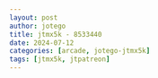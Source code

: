 ```yaml
---
layout: post
author: jotego
title: jtmx5k - 8533440
date: 2024-07-12
categories: [arcade, jotego-jtmx5k]
tags: [jtmx5k, jtpatreon]
---
```


